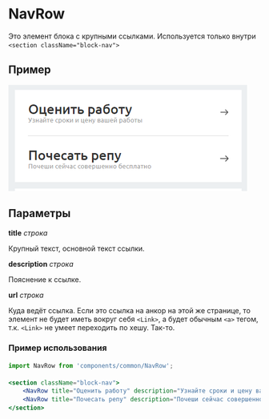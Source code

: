 # NavRow

Это элемент блока с крупными ссылками. Используется только внутри `<section className="block-nav">`

## Пример
![NavRow image](./NavRow.png)

## Параметры
**title** *строка*

Крупный текст, основной текст ссылки.

**description** *строка*

Пояснение к ссылке.

**url** *строка*

Куда ведёт ссылка. Если это ссылка на анкор на этой же странице, то элемент
не будет иметь вокруг себя `<Link>`, а будет обычным `<a>` тегом, т.к. `<Link>`
не умеет переходить по хешу. Так-то. 

### Пример использования
```jsx
import NavRow from 'components/common/NavRow';

<section className="block-nav">
    <NavRow title="Оценить работу" description="Узнайте сроки и цену вашей работы" url='#'/>
    <NavRow title="Почесать репу" description="Почеши сейчас совершенно бесплатно" url='/'/>
</section>
```